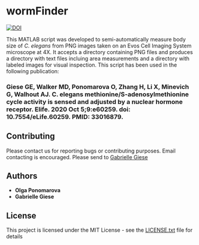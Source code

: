 # wormFinder

[![DOI](https://zenodo.org/badge/275441887.svg)](https://zenodo.org/badge/latestdoi/275441887)

This MATLAB script was developed to semi-automatically measure body size of <i>C. elegans</i> from PNG images taken on an Evos Cell Imaging System microscope at 4X. It accepts a directory containing PNG files and produces a directory with text files incluing area measurements and a directory with labeled images for visual inspection. This script has been used in the following publication: 

### Giese GE, Walker MD, Ponomarova O, Zhang H, Li X, Minevich G, Walhout AJ. C. elegans methionine/S-adenosylmethionine cycle activity is sensed and adjusted by a nuclear hormone receptor. Elife. 2020 Oct 5;9:e60259. doi: 10.7554/eLife.60259. PMID: 33016879.

## Contributing

Please contact us for reporting bugs or contributing purposes. Email contacting is encouraged. Please send to [Gabrielle Giese](mailto:gabrielle.giese@umassmed.edu)


## Authors

* **Olga Ponomarova** 
* **Gabrielle Giese** 

## License

This project is licensed under the MIT License - see the [LICENSE.txt](LICENSE.txt) file for details
